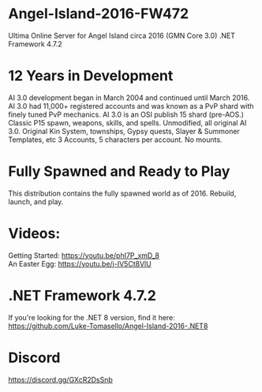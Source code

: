 # Angel-Island-2016-FW472
Ultima Online Server for Angel Island circa 2016 (GMN Core 3.0)  .NET Framework 4.7.2

# 12 Years in Development

AI 3.0 development began in March 2004 and continued until March 2016.
AI 3.0 had 11,000+ registered accounts and was known as a PvP shard with finely tuned PvP mechanics.
AI 3.0 is an OSI publish 15 shard (pre-AOS.) Classic P15 spawn, weapons, skills, and spells.
Unmodified, all original AI 3.0. Original Kin System, townships, Gypsy quests, Slayer & Summoner Templates, etc
3 Accounts, 5 characters per account. No mounts.

# Fully Spawned and Ready to Play

This distribution contains the fully spawned world as of 2016.
Rebuild, launch, and play.

# Videos: 

Getting Started: https://youtu.be/phI7P_xmD_8<br/>
An Easter Egg: https://youtu.be/j-IV5Ct8VlU

# .NET Framework 4.7.2

If you're looking for the .NET 8 version, find it here: https://github.com/Luke-Tomasello/Angel-Island-2016-.NET8

# Discord

https://discord.gg/GXcR2DsSnb
